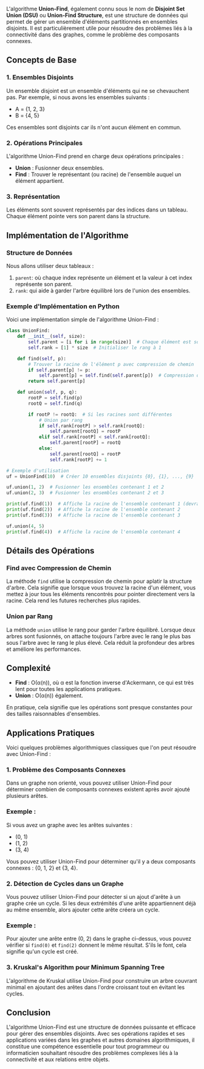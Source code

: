L'algorithme **Union-Find**, également connu sous le nom de **Disjoint Set Union (DSU)** ou **Union-Find Structure**, est une structure de données qui permet de gérer un ensemble d'éléments partitionnés en ensembles disjoints. Il est particulièrement utile pour résoudre des problèmes liés à la connectivité dans des graphes, comme le problème des composants connexes.

## Concepts de Base

### 1. **Ensembles Disjoints**

Un ensemble disjoint est un ensemble d'éléments qui ne se chevauchent pas. Par exemple, si nous avons les ensembles suivants :

- A = {1, 2, 3}
- B = {4, 5}

Ces ensembles sont disjoints car ils n'ont aucun élément en commun.

### 2. **Opérations Principales**

L'algorithme Union-Find prend en charge deux opérations principales :

- **Union** : Fusionner deux ensembles.
- **Find** : Trouver le représentant (ou racine) de l'ensemble auquel un élément appartient.

### 3. **Représentation**

Les éléments sont souvent représentés par des indices dans un tableau. Chaque élément pointe vers son parent dans la structure.

## Implémentation de l'Algorithme

### Structure de Données

Nous allons utiliser deux tableaux :

1. `parent`: où chaque index représente un élément et la valeur à cet index représente son parent.
2. `rank`: qui aide à garder l'arbre équilibré lors de l'union des ensembles.

### Exemple d'Implémentation en Python

Voici une implémentation simple de l'algorithme Union-Find :

```python
class UnionFind:
    def __init__(self, size):
        self.parent = [i for i in range(size)]  # Chaque élément est son propre parent
        self.rank = [1] * size  # Initialiser le rang à 1

    def find(self, p):
        # Trouver la racine de l'élément p avec compression de chemin
        if self.parent[p] != p:
            self.parent[p] = self.find(self.parent[p])  # Compression du chemin
        return self.parent[p]

    def union(self, p, q):
        rootP = self.find(p)
        rootQ = self.find(q)

        if rootP != rootQ:  # Si les racines sont différentes
            # Union par rang
            if self.rank[rootP] > self.rank[rootQ]:
                self.parent[rootQ] = rootP
            elif self.rank[rootP] < self.rank[rootQ]:
                self.parent[rootP] = rootQ
            else:
                self.parent[rootQ] = rootP
                self.rank[rootP] += 1

# Exemple d'utilisation
uf = UnionFind(10)  # Créer 10 ensembles disjoints {0}, {1}, ..., {9}

uf.union(1, 2)  # Fusionner les ensembles contenant 1 et 2
uf.union(2, 3)  # Fusionner les ensembles contenant 2 et 3

print(uf.find(1))  # Affiche la racine de l'ensemble contenant 1 (devrait être la même que celle de 2 et 3)
print(uf.find(2))  # Affiche la racine de l'ensemble contenant 2
print(uf.find(3))  # Affiche la racine de l'ensemble contenant 3

uf.union(4, 5)  
print(uf.find(4))  # Affiche la racine de l'ensemble contenant 4
```

## Détails des Opérations

### **Find avec Compression de Chemin**

La méthode `find` utilise la compression de chemin pour aplatir la structure d'arbre. Cela signifie que lorsque vous trouvez la racine d'un élément, vous mettez à jour tous les éléments rencontrés pour pointer directement vers la racine. Cela rend les futures recherches plus rapides.

### **Union par Rang**

La méthode `union` utilise le rang pour garder l'arbre équilibré. Lorsque deux arbres sont fusionnés, on attache toujours l'arbre avec le rang le plus bas sous l'arbre avec le rang le plus élevé. Cela réduit la profondeur des arbres et améliore les performances.

## Complexité

- **Find** : O(α(n)), où α est la fonction inverse d'Ackermann, ce qui est très lent pour toutes les applications pratiques.
- **Union** : O(α(n)) également.

En pratique, cela signifie que les opérations sont presque constantes pour des tailles raisonnables d'ensembles.

## Applications Pratiques

Voici quelques problèmes algorithmiques classiques que l'on peut résoudre avec Union-Find :

### 1. **Problème des Composants Connexes**

Dans un graphe non orienté, vous pouvez utiliser Union-Find pour déterminer combien de composants connexes existent après avoir ajouté plusieurs arêtes.

### Exemple :

Si vous avez un graphe avec les arêtes suivantes :

- (0, 1)
- (1, 2)
- (3, 4)

Vous pouvez utiliser Union-Find pour déterminer qu'il y a deux composants connexes : {0, 1, 2} et {3, 4}.

### 2. **Détection de Cycles dans un Graphe**

Vous pouvez utiliser Union-Find pour détecter si un ajout d'arête à un graphe crée un cycle. Si les deux extrémités d'une arête appartiennent déjà au même ensemble, alors ajouter cette arête créera un cycle.

### Exemple :

Pour ajouter une arête entre (0, 2) dans le graphe ci-dessus, vous pouvez vérifier si `find(0)` et `find(2)` donnent le même résultat. S'ils le font, cela signifie qu'un cycle est créé.

### 3. **Kruskal's Algorithm pour Minimum Spanning Tree**

L'algorithme de Kruskal utilise Union-Find pour construire un arbre couvrant minimal en ajoutant des arêtes dans l'ordre croissant tout en évitant les cycles.

## Conclusion

L'algorithme Union-Find est une structure de données puissante et efficace pour gérer des ensembles disjoints. Avec ses opérations rapides et ses applications variées dans les graphes et autres domaines algorithmiques, il constitue une compétence essentielle pour tout programmeur ou informaticien souhaitant résoudre des problèmes complexes liés à la connectivité et aux relations entre objets.

